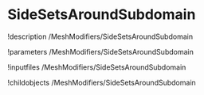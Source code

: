 <!-- MOOSE Documentation Stub: Remove this when content is added. -->

# SideSetsAroundSubdomain
!description /MeshModifiers/SideSetsAroundSubdomain

!parameters /MeshModifiers/SideSetsAroundSubdomain

!inputfiles /MeshModifiers/SideSetsAroundSubdomain

!childobjects /MeshModifiers/SideSetsAroundSubdomain
